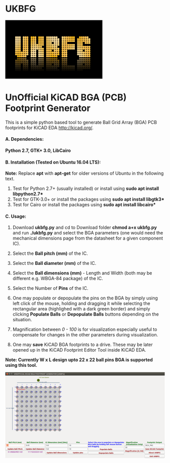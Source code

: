 # UKBFG
![alt text](https://github.com/enthusiasticgeek/UKBFG/blob/master/UKBFG.png "UKBFG")
# UnOfficial KiCAD BGA (PCB) Footprint Generator

This is a simple python based tool to generate Ball Grid Array (BGA) PCB footprints for KiCAD EDA http://kicad.org/.

#### A. Dependencies:

**Python 2.7, GTK+ 3.0, LibCairo**

#### B. Installation (Tested on Ubuntu 16.04 LTS):

**__Note:__** Replace **apt** with **apt-get** for older versions of Ubuntu in the following text.

1. Test for Python 2.7+ (usually installed) or install using **sudo apt install libpython2.7\***
2. Test for GTK-3.0+ or install the packages using **sudo apt install libgtk3\*** 
3. Test for Cairo or install the packages using **sudo apt install libcairo\***

#### C. Usage:

1. Download **ukbfg.py** and cd to Download folder **chmod a+x ukbfg.py** and run **./ukbfg.py** and select the BGA parameters (one would need the mechanical dimensions page from the datasheet for a given component IC).

2. Select the **Ball pitch (mm)** of the IC.

3. Select the **Ball diameter (mm)** of the IC.

4. Select the **Ball dimensions (mm)** - Length and Width (both may be different e.g. WBGA-84 package) of the IC. 
   
5. Select the Number of **Pins** of the IC.

6. One may populate or depopulate the pins on the BGA by simply using left click of the mouse, holding and dragging it while selecting the rectangular area (highlighed with a dark green border) and simply clicking **Populate Balls** or **Depopulate Balls** buttons depending on the situation.

7. Magnification between _0 - 100_ is for visualization especially useful to compensate for changes in the other parameters during visualization.

8. One may **save** KiCAD BGA footprints to a drive. These may be later opened up in the KiCAD Footprint Editor Tool inside KiCAD EDA.

**Note: Currently W x L design upto 22 x 22 ball pins BGA is supported using this tool.**

![alt text](https://github.com/enthusiasticgeek/UKBFG/blob/master/ukbfg_screenshot0.png "UKBFG")
   
